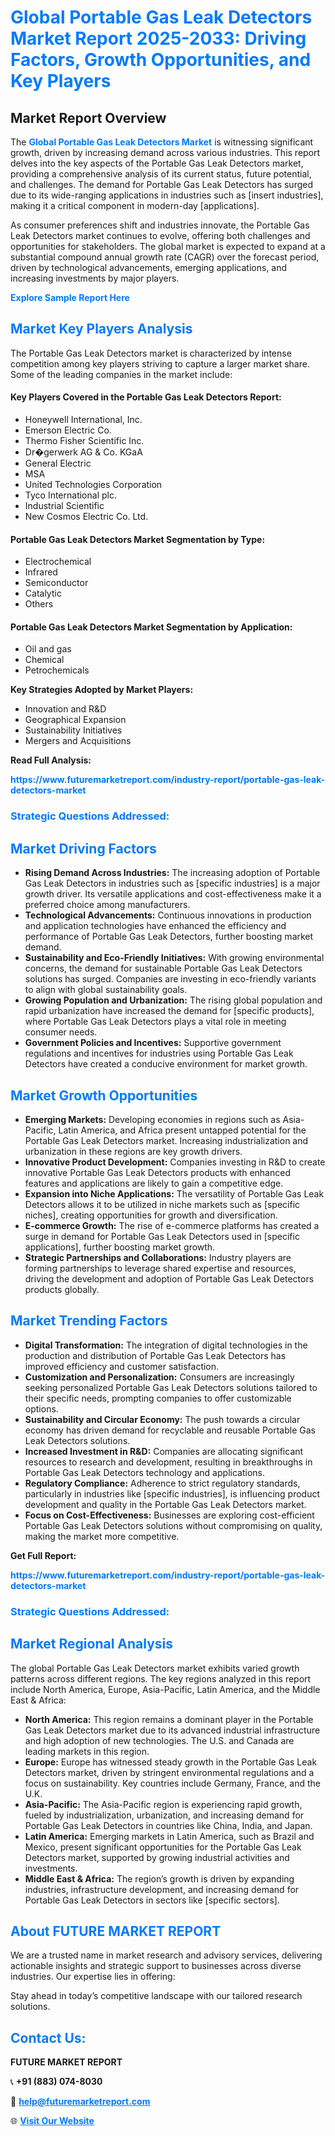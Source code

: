 <h1 style="color: #007BFF;">Global Portable Gas Leak Detectors Market Report 2025-2033: Driving Factors, Growth Opportunities, and Key Players</h1>

<section id="overview">
<h2>Market Report Overview</h2>
<p>The <a href="https://www.futuremarketreport.com/industry-report/portable-gas-leak-detectors-market" style="color: #007BFF; text-decoration: none;"><strong>Global Portable Gas Leak Detectors Market</strong></a> is witnessing significant growth, driven by increasing demand across various industries. This report delves into the key aspects of the Portable Gas Leak Detectors market, providing a comprehensive analysis of its current status, future potential, and challenges. The demand for Portable Gas Leak Detectors has surged due to its wide-ranging applications in industries such as [insert industries], making it a critical component in modern-day [applications].</p>
<p>As consumer preferences shift and industries innovate, the Portable Gas Leak Detectors market continues to evolve, offering both challenges and opportunities for stakeholders. The global market is expected to expand at a substantial compound annual growth rate (CAGR) over the forecast period, driven by technological advancements, emerging applications, and increasing investments by major players.</p>
</section>

<section id="overview">
<p><a href="https://www.futuremarketreport.com/request-sample/reportId=109417" style="color: #007BFF; text-decoration: none;"><strong>Explore Sample Report Here</strong></a></p>
</section>

<section id="key-players">
<h2 style="color: #007BFF;">Market Key Players Analysis</h2>
<p>The Portable Gas Leak Detectors market is characterized by intense competition among key players striving to capture a larger market share. Some of the leading companies in the market include:</p>
<h4>Key Players Covered in the Portable Gas Leak Detectors Report:</h4>
<ul><li>Honeywell International, Inc.</li><li>Emerson Electric Co.</li><li>Thermo Fisher Scientific Inc.</li><li>Dr�gerwerk AG &amp; Co. KGaA</li><li>General Electric</li><li>MSA</li><li>United Technologies Corporation</li><li>Tyco International plc.</li><li>Industrial Scientific</li><li>New Cosmos Electric Co. Ltd.</li></ul>
<h4>Portable Gas Leak Detectors Market Segmentation by Type:</h4>
<ul><li>Electrochemical</li><li>Infrared</li><li>Semiconductor</li><li>Catalytic</li><li>Others</li></ul>

<h4>Portable Gas Leak Detectors Market Segmentation by Application:</h4>
<ul><li>Oil and gas</li><li>Chemical</li><li>Petrochemicals</li></ul>
<p><strong>Key Strategies Adopted by Market Players:</strong></p>
<ul>
<li>Innovation and R&D</li>
<li>Geographical Expansion</li>
<li>Sustainability Initiatives</li>
<li>Mergers and Acquisitions</li>
</ul>
</section>

<section>
<p><strong>Read Full Analysis: </strong></p><a href="https://www.futuremarketreport.com/industry-report/portable-gas-leak-detectors-market" style="color: #007BFF; text-decoration: none;"><strong>https://www.futuremarketreport.com/industry-report/portable-gas-leak-detectors-market</strong></a>
<h3 style="color: #007BFF;">Strategic Questions Addressed:</h3>
</section>

<section id="driving-factors">
<h2 style="color: #007BFF;">Market Driving Factors</h2>
<ul>
<li><strong>Rising Demand Across Industries:</strong> The increasing adoption of Portable Gas Leak Detectors in industries such as [specific industries] is a major growth driver. Its versatile applications and cost-effectiveness make it a preferred choice among manufacturers.</li>
<li><strong>Technological Advancements:</strong> Continuous innovations in production and application technologies have enhanced the efficiency and performance of Portable Gas Leak Detectors, further boosting market demand.</li>
<li><strong>Sustainability and Eco-Friendly Initiatives:</strong> With growing environmental concerns, the demand for sustainable Portable Gas Leak Detectors solutions has surged. Companies are investing in eco-friendly variants to align with global sustainability goals.</li>
<li><strong>Growing Population and Urbanization:</strong> The rising global population and rapid urbanization have increased the demand for [specific products], where Portable Gas Leak Detectors plays a vital role in meeting consumer needs.</li>
<li><strong>Government Policies and Incentives:</strong> Supportive government regulations and incentives for industries using Portable Gas Leak Detectors have created a conducive environment for market growth.</li>
</ul>
</section>

<section id="growth-opportunities">
<h2 style="color: #007BFF;">Market Growth Opportunities</h2>
<ul>
<li><strong>Emerging Markets:</strong> Developing economies in regions such as Asia-Pacific, Latin America, and Africa present untapped potential for the Portable Gas Leak Detectors market. Increasing industrialization and urbanization in these regions are key growth drivers.</li>
<li><strong>Innovative Product Development:</strong> Companies investing in R&D to create innovative Portable Gas Leak Detectors products with enhanced features and applications are likely to gain a competitive edge.</li>
<li><strong>Expansion into Niche Applications:</strong> The versatility of Portable Gas Leak Detectors allows it to be utilized in niche markets such as [specific niches], creating opportunities for growth and diversification.</li>
<li><strong>E-commerce Growth:</strong> The rise of e-commerce platforms has created a surge in demand for Portable Gas Leak Detectors used in [specific applications], further boosting market growth.</li>
<li><strong>Strategic Partnerships and Collaborations:</strong> Industry players are forming partnerships to leverage shared expertise and resources, driving the development and adoption of Portable Gas Leak Detectors products globally.</li>
</ul>
</section>

<section id="trending-factors">
<h2 style="color: #007BFF;">Market Trending Factors</h2>
<ul>
<li><strong>Digital Transformation:</strong> The integration of digital technologies in the production and distribution of Portable Gas Leak Detectors has improved efficiency and customer satisfaction.</li>
<li><strong>Customization and Personalization:</strong> Consumers are increasingly seeking personalized Portable Gas Leak Detectors solutions tailored to their specific needs, prompting companies to offer customizable options.</li>
<li><strong>Sustainability and Circular Economy:</strong> The push towards a circular economy has driven demand for recyclable and reusable Portable Gas Leak Detectors solutions.</li>
<li><strong>Increased Investment in R&D:</strong> Companies are allocating significant resources to research and development, resulting in breakthroughs in Portable Gas Leak Detectors technology and applications.</li>
<li><strong>Regulatory Compliance:</strong> Adherence to strict regulatory standards, particularly in industries like [specific industries], is influencing product development and quality in the Portable Gas Leak Detectors market.</li>
<li><strong>Focus on Cost-Effectiveness:</strong> Businesses are exploring cost-efficient Portable Gas Leak Detectors solutions without compromising on quality, making the market more competitive.</li>
</ul>
</section>

<section>
<p><strong>Get Full Report: </strong></p><a href="https://www.futuremarketreport.com/industry-report/portable-gas-leak-detectors-market" style="color: #007BFF; text-decoration: none;"><strong>https://www.futuremarketreport.com/industry-report/portable-gas-leak-detectors-market</strong></a>
<h3 style="color: #007BFF;">Strategic Questions Addressed:</h3>
</section>


<section id="regional-analysis">
<h2 style="color: #007BFF;">Market Regional Analysis</h2>
<p>The global Portable Gas Leak Detectors market exhibits varied growth patterns across different regions. The key regions analyzed in this report include North America, Europe, Asia-Pacific, Latin America, and the Middle East & Africa:</p>
<ul>
<li><strong>North America:</strong> This region remains a dominant player in the Portable Gas Leak Detectors market due to its advanced industrial infrastructure and high adoption of new technologies. The U.S. and Canada are leading markets in this region.</li>
<li><strong>Europe:</strong> Europe has witnessed steady growth in the Portable Gas Leak Detectors market, driven by stringent environmental regulations and a focus on sustainability. Key countries include Germany, France, and the U.K.</li>
<li><strong>Asia-Pacific:</strong> The Asia-Pacific region is experiencing rapid growth, fueled by industrialization, urbanization, and increasing demand for Portable Gas Leak Detectors in countries like China, India, and Japan.</li>
<li><strong>Latin America:</strong> Emerging markets in Latin America, such as Brazil and Mexico, present significant opportunities for the Portable Gas Leak Detectors market, supported by growing industrial activities and investments.</li>
<li><strong>Middle East & Africa:</strong> The region’s growth is driven by expanding industries, infrastructure development, and increasing demand for Portable Gas Leak Detectors in sectors like [specific sectors].</li>
</ul>
</section>

<footer>
<h2 style="color: #007BFF;">About FUTURE MARKET REPORT</h2>
<p>We are a trusted name in market research and advisory services, delivering actionable insights and strategic support to businesses across diverse industries. Our expertise lies in offering:</p>

<p>Stay ahead in today’s competitive landscape with our tailored research solutions.</p>

<h2 style="color: #007BFF;">Contact Us:</h2>
<p><strong>FUTURE MARKET REPORT</strong></p>
<p>📞 <strong>+91 (883) 074-8030</strong></p>
<p>📧 <strong><a href="mailto:help@futuremarketreport.com" style="color: #007BFF;">help@futuremarketreport.com</a></strong></p>
<p>🌐 <strong><a href="https://www.futuremarketreport.com/" style="color: #007BFF;">Visit Our Website</a></strong></p>
</footer>
